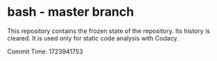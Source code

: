 # bash - master branch

This repository contains the frozen state of the repository.
Its history is cleared. It is used only for static code
analysis with Codacy.

Commit Time: 1723941753
